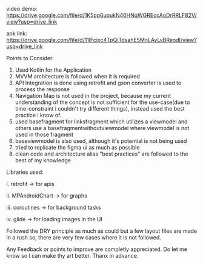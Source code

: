 video demo: https://drive.google.com/file/d/1K5pp6upukN46HNqWGREccAoDrRRLF82V/view?usp=drive_link

apk link: https://drive.google.com/file/d/11lFcixc4TpQiTdsahE5MnLAyLvBReodI/view?usp=drive_link

Points to Consider:
1. Used Kotlin for the Application
2. MVVM architecture is followed when it is required
3. API Integration is done using retrofit and gson converter is used to process the response
4. Navigation Map is not used in the project, because my current understanding of the concept is not sufficient for the use-case(due to time-constraint i couldn't try different things),
   instead used the best practice i know of.
5. used basefragment for linksfragment which utilizes a viewmodel and others use a basefragmentwithoutviewmodel where viewmodel is not used in those fragment
6. baseviewmodel  is also used, although it's  potential is not being used
7. tried to replicate the figma ui as much as possible
8. clean code and architecture alias "best practices" are followed to the best of my knowledge


Libraries used:

i. retrofit -> for apis

ii. MPAndroidChart -> for graphs

iii. coroutines -> for background tasks

iv. glide -> for loading images in the UI

Followed the DRY principle as much as could but a few layout files are made in a rush so, there are very few cases where
it is not followed.

Any Feedback or points to improve are completly appreciated. Do let me know so I can make thy art better.
Thanx in advance.
